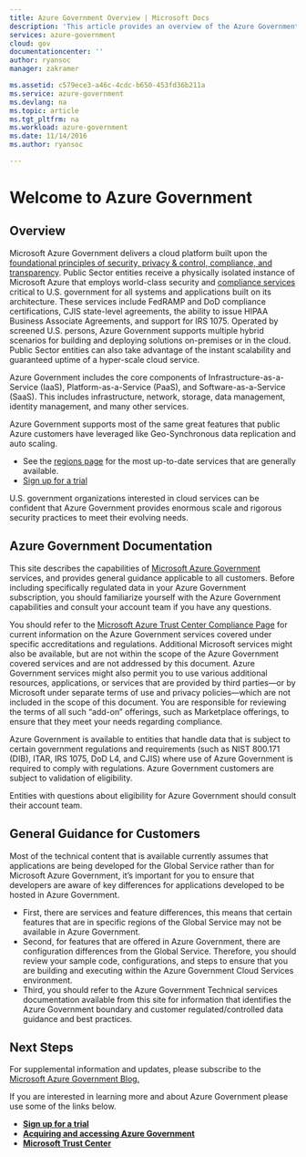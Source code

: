 ```yaml
---
title: Azure Government Overview | Microsoft Docs
description: 'This article provides an overview of the Azure Government Cloud capabilities and the trustworthy design and security used to support compliance applicable to federal, state, and local government organizations and their partners. '
services: azure-government
cloud: gov
documentationcenter: ''
author: ryansoc
manager: zakramer

ms.assetid: c579ece3-a46c-4cdc-b650-453fd36b211a
ms.service: azure-government
ms.devlang: na
ms.topic: article
ms.tgt_pltfrm: na
ms.workload: azure-government
ms.date: 11/14/2016
ms.author: ryansoc

---
```

# Welcome to Azure Government
## Overview
Microsoft Azure Government delivers a cloud platform built upon the [foundational principles of security, privacy & control, compliance, and transparency](http://azure.com/gov). Public Sector entities receive a physically isolated instance of Microsoft Azure that employs world-class security and [compliance services](https://azure.microsoft.com/support/trust-center/compliance/) critical to U.S. government for all systems and applications built on its architecture. These services include FedRAMP and DoD compliance certifications, CJIS state-level agreements, the ability to issue HIPAA Business Associate Agreements, and support for IRS 1075. Operated by screened U.S. persons, Azure Government supports multiple hybrid scenarios for building and deploying solutions on-premises or in the cloud. Public Sector entities can also take advantage of the instant scalability and guaranteed uptime of a hyper-scale cloud service.

Azure Government includes the core components of Infrastructure-as-a-Service (IaaS), Platform-as-a-Service (PaaS), and Software-as-a-Service (SaaS).  This includes infrastructure, network, storage, data management, identity management, and many other services.

Azure Government supports most of the same great features that public Azure customers have leveraged like Geo-Synchronous data replication and auto scaling. 

* See the [regions page](https://azure.microsoft.com/regions/#services) for the most up-to-date services that are generally available.
* [Sign up for a trial](https://azuregov.microsoft.com/trial/azuregovtrial)

U.S. government organizations interested in cloud services can be confident that Azure Government provides enormous scale and rigorous security practices to meet their evolving needs.

## Azure Government Documentation
This site describes the capabilities of [Microsoft Azure Government](https://azure.microsoft.com/features/gov/) services, and provides general guidance applicable to all customers. Before including specifically regulated data in your Azure Government subscription, you should familiarize yourself with the Azure Government capabilities and consult your account team if you have any questions.

You should refer to the [Microsoft Azure Trust Center Compliance Page](http://www.microsoft.com/en-us/TrustCenter/Compliance/default.aspx) for current information on the Azure Government services covered under specific accreditations and regulations. Additional Microsoft services might also be available, but are not within the scope of the Azure Government covered services and are not addressed by this document. Azure Government services might also permit you to use various additional resources, applications, or services that are provided by third parties—or by Microsoft under separate terms of use and privacy policies—which are not included in the scope of this document. You are responsible for reviewing the terms of all such “add-on” offerings, such as Marketplace offerings, to ensure that they meet your needs regarding compliance.

Azure Government is available to entities that handle data that is subject to certain government regulations and requirements (such as NIST 800.171 (DIB), ITAR, IRS 1075, DoD L4, and CJIS) where use of Azure Government is required to comply with regulations. Azure Government customers are subject to validation of eligibility.

Entities with questions about eligibility for Azure Government should consult their account team.

## General Guidance for Customers
Most of the technical content that is available currently assumes that applications are being developed for the Global Service rather than for Microsoft Azure Government, it’s important for you to ensure that developers are aware of key differences for applications developed to be hosted in Azure Government.

* First, there are services and feature differences, this means that certain features that are in specific regions of the Global Service may not be available in Azure Government.
* Second, for features that are offered in Azure Government, there are configuration differences from the Global Service.  Therefore, you should review your sample code, configurations, and steps to ensure that you are building and executing within the Azure Government Cloud Services environment.
* Third, you should refer to the Azure Government Technical services documentation available from this site for information that identifies the Azure Government boundary and customer regulated/controlled data guidance and best practices.

## Next Steps
For supplemental information and updates, please subscribe to the
<a href="https://blogs.msdn.microsoft.com/azuregov/">Microsoft Azure Government Blog. </a>

If you are interested in learning more and about Azure Government please use some of the links below.

* **[Sign up for a trial](https://azuregov.microsoft.com/trial/azuregovtrial)**
* **[Acquiring and accessing Azure Government](http://azure.com/gov)**
* **[Microsoft Trust Center](https://azure.microsoft.com/support/trust-center/compliance/)**

